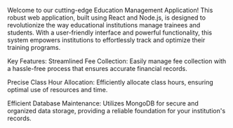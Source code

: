 Welcome to our cutting-edge Education Management Application! This robust web application, built using React and Node.js, is designed to revolutionize the way educational institutions manage trainees and students. With a user-friendly interface and powerful functionality, this system empowers institutions to effortlessly track and optimize their training programs.

Key Features:
Streamlined Fee Collection: Easily manage fee collection with a hassle-free process that ensures accurate financial records.

Precise Class Hour Allocation: Efficiently allocate class hours, ensuring optimal use of resources and time.

Efficient Database Maintenance: Utilizes MongoDB for secure and organized data storage, providing a reliable foundation for your institution's records.
